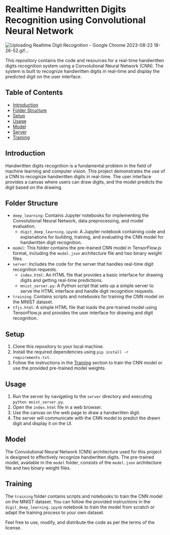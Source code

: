 # Realtime Handwritten Digits Recognition using Convolutional Neural Network

![Uploading Realtime Digit Recognition - Google Chrome 2023-08-23 18-26-52.gif…]()


This repository contains the code and resources for a real-time handwritten digits recognition system using a Convolutional Neural Network (CNN). The system is built to recognize handwritten digits in real-time and display the predicted digit on the user interface.

## Table of Contents

- [Introduction](#introduction)
- [Folder Structure](#folder-structure)
- [Setup](#setup)
- [Usage](#usage)
- [Model](#model)
- [Server](#server)
- [Training](#training)

## Introduction

Handwritten digits recognition is a fundamental problem in the field of machine learning and computer vision. This project demonstrates the use of a CNN to recognize handwritten digits in real-time. The user interface provides a canvas where users can draw digits, and the model predicts the digit based on the drawing.

## Folder Structure

- `deep_learning`: Contains Jupyter notebooks for implementing the Convolutional Neural Network, data preprocessing, and model evaluation.
  - `digit_deep_learning.ipynb`: A Jupyter notebook containing code and explanations for building, training, and evaluating the CNN model for handwritten digit recognition.
- `model`: This folder contains the pre-trained CNN model in TensorFlow.js format, including the `model.json` architecture file and two binary weight files.
- `server`: Includes the code for the server that handles real-time digit recognition requests.
  - `index.html`: An HTML file that provides a basic interface for drawing digits and getting real-time predictions.
  - `mnist_server.py`: A Python script that sets up a simple server to serve the HTML interface and handle digit recognition requests.
- `training`: Contains scripts and notebooks for training the CNN model on the MNIST dataset.
- `tfjs.html`: A simple HTML file that loads the pre-trained model using TensorFlow.js and provides the user interface for drawing and digit recognition.

## Setup

1. Clone this repository to your local machine.
2. Install the required dependencies using `pip install -r requirements.txt`.
3. Follow the instructions in the [Training](#training) section to train the CNN model or use the provided pre-trained model weights.

## Usage

1. Run the server by navigating to the `server` directory and executing `python mnist_server.py`.
2. Open the `index.html` file in a web browser.
3. Use the canvas on the web page to draw a handwritten digit.
4. The server will communicate with the CNN model to predict the drawn digit and display it on the UI.

## Model

The Convolutional Neural Network (CNN) architecture used for this project is designed to effectively recognize handwritten digits. The pre-trained model, available in the `model` folder, consists of the `model.json` architecture file and two binary weight files.

## Training

The `training` folder contains scripts and notebooks to train the CNN model on the MNIST dataset. You can follow the provided instructions in the `digit_deep_learning.ipynb` notebook to train the model from scratch or adapt the training process to your own dataset.

Feel free to use, modify, and distribute the code as per the terms of the license.
